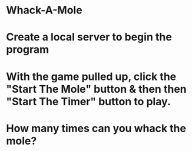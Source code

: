 # Whack-A-Mole #
# Create a local server to begin the program #
# With the game pulled up, click the "Start The Mole" button & then then "Start The Timer" button to play. #
# How many times can you whack the mole? #
